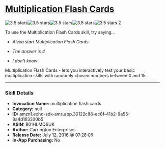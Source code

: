 # [Multiplication Flash Cards](http://alexa.amazon.com/#skills/amzn1.echo-sdk-ams.app.30122c88-ec6f-41b2-9a55-8a4d193300b5)
![3.5 stars](../../images/ic_star_black_18dp_1x.png)![3.5 stars](../../images/ic_star_black_18dp_1x.png)![3.5 stars](../../images/ic_star_black_18dp_1x.png)![3.5 stars](../../images/ic_star_half_black_18dp_1x.png)![3.5 stars](../../images/ic_star_border_black_18dp_1x.png) 2

To use the Multiplication Flash Cards skill, try saying...

* *Alexa start Multiplication Flash Cards*

* *The answer is 4*

* *I don't know*

Multiplication Flash Cards - lets you interactively test your basic multiplication skills with randomly chosen numbers between 0 and 15.

***

### Skill Details

* **Invocation Name:** multiplication flash cards
* **Category:** null
* **ID:** amzn1.echo-sdk-ams.app.30122c88-ec6f-41b2-9a55-8a4d193300b5
* **ASIN:** B01HLMQSUK
* **Author:** Carrington Enterprises
* **Release Date:** July 12, 2016 @ 07:28:06
* **In-App Purchasing:** No
